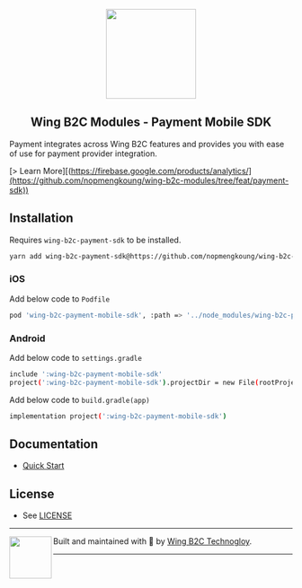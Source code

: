 <p align="center">
  <a href="https://github.com/nopmengkoung/wing-b2c-modules/tree/feat/payment-sdk">
    <img width="160px" src="https://stage-new-wingmall.web.app/static/media/wing-mall-full-new.9d01c56b.png"><br/>
  </a>
  <h2 align="center">Wing B2C Modules - Payment Mobile SDK</h2>
</p>

Payment integrates across Wing B2C features and provides
you with ease of use for payment provider integration.

[> Learn More][(https://firebase.google.com/products/analytics/](https://github.com/nopmengkoung/wing-b2c-modules/tree/feat/payment-sdk))

## Installation

Requires `wing-b2c-payment-sdk` to be installed.

```bash
yarn add wing-b2c-payment-sdk@https://github.com/nopmengkoung/wing-b2c-modules.git#PaymentSDK-v1.0.3-beta wing-b2c-payment-mobile-sdk@https://github.com/nopmengkoung/wing-b2c-modules.git#PaymentMobileSDK-v1.0.3-beta
```

### iOS
Add below code to `Podfile`

```bash
pod 'wing-b2c-payment-mobile-sdk', :path => '../node_modules/wing-b2c-payment-mobile-sdk'
```

### Android
Add below code to `settings.gradle`

```bash
include ':wing-b2c-payment-mobile-sdk'
project(':wing-b2c-payment-mobile-sdk').projectDir = new File(rootProject.projectDir, '../node_modules/wing-b2c-payment-mobile-sdk/android')
```

Add below code to `build.gradle(app)`

```bash
implementation project(':wing-b2c-payment-mobile-sdk')
```




## Documentation

- [Quick Start](https://github.com/nopmengkoung/wing-b2c-modules/blob/main/docs/payment/usage/index.md)


## License

- See [LICENSE](/LICENSE)

---

<p>
  <img align="left" width="75px" src="https://static.invertase.io/assets/invertase-logo-small.png">
  <p align="left">
    Built and maintained with 💛 by <a href="https://invertase.io">Wing B2C Technogloy</a>.
  </p>
</p>

---
